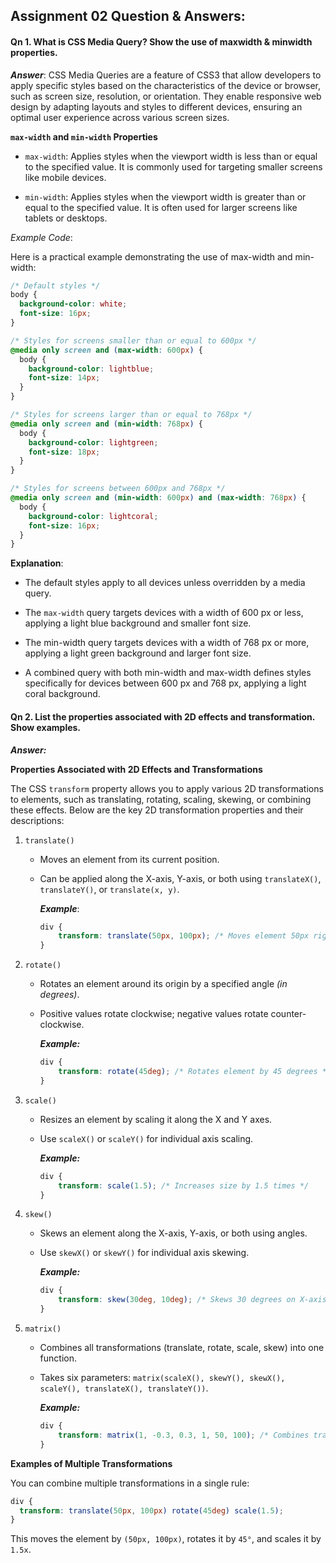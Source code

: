 ## Assignment 02 Question & Answers:

#### Qn 1. What is CSS Media Query? Show the use of maxwidth & minwidth properties.

***Answer***:
CSS Media Queries are a feature of CSS3 that allow developers to apply specific styles based on the characteristics of the device or browser, such as screen size, resolution, or orientation. They enable responsive web design by adapting layouts and styles to different devices, ensuring an optimal user experience across various screen sizes.

**`max-width` and `min-width` Properties**
- `max-width`: Applies styles when the viewport width is less than or equal to the specified value. It is commonly used for targeting smaller screens like mobile devices.

- `min-width`: Applies styles when the viewport width is greater than or equal to the specified value. It is often used for larger screens like tablets or desktops.

*Example Code*:

Here is a practical example demonstrating the use of max-width and min-width:

```css
/* Default styles */
body {
  background-color: white;
  font-size: 16px;
}

/* Styles for screens smaller than or equal to 600px */
@media only screen and (max-width: 600px) {
  body {
    background-color: lightblue;
    font-size: 14px;
  }
}

/* Styles for screens larger than or equal to 768px */
@media only screen and (min-width: 768px) {
  body {
    background-color: lightgreen;
    font-size: 18px;
  }
}

/* Styles for screens between 600px and 768px */
@media only screen and (min-width: 600px) and (max-width: 768px) {
  body {
    background-color: lightcoral;
    font-size: 16px;
  }
}
```
**Explanation**:

- The default styles apply to all devices unless overridden by a media query.

- The `max-width` query targets devices with a width of $600$ px or less, applying a light blue background and smaller font size.

- The min-width query targets devices with a width of $768$ px or more, applying a light green background and larger font size.

- A combined query with both min-width and max-width defines styles specifically for devices between $600$ px and $768$ px, applying a light coral background.

#### Qn 2. List the properties associated with 2D effects and transformation. Show examples.

***Answer:***

**Properties Associated with 2D Effects and Transformations**

The CSS `transform` property allows you to apply various 2D transformations to elements, such as translating, rotating, scaling, skewing, or combining these effects. Below are the key 2D transformation properties and their descriptions:

1. `translate()`
    - Moves an element from its current position.

    - Can be applied along the X-axis, Y-axis, or both using `translateX()`, `translateY()`, or `translate(x, y)`.

        ***Example***:
        ```css
        div {
            transform: translate(50px, 100px); /* Moves element 50px right and 100px down */
        }
        ```

2. `rotate()`
    - Rotates an element around its origin by a specified angle *(in degrees)*.

    - Positive values rotate clockwise; negative values rotate counter-clockwise.

        ***Example:***
        ```css
        div {
            transform: rotate(45deg); /* Rotates element by 45 degrees */
        }
        ```
3. `scale()`
    - Resizes an element by scaling it along the X and Y axes.

    - Use `scaleX()` or `scaleY()` for individual axis scaling.

        ***Example:***
        ```css
        div {
            transform: scale(1.5); /* Increases size by 1.5 times */
        }
        ```
4. `skew()`
    - Skews an element along the X-axis, Y-axis, or both using angles.

    - Use `skewX()` or `skewY()` for individual axis skewing.

        ***Example:***
        ```css
        div {
            transform: skew(30deg, 10deg); /* Skews 30 degrees on X-axis and 10 degrees on Y-axis */
        }
        ```
5. `matrix()`
    - Combines all transformations (translate, rotate, scale, skew) into one function.

    - Takes six parameters: `matrix(scaleX(), skewY(), skewX(), scaleY(), translateX(), translateY())`.

        ***Example:***
        ```css
        div {
            transform: matrix(1, -0.3, 0.3, 1, 50, 100); /* Combines transformations */
        }
        ```
**Examples of Multiple Transformations**

You can combine multiple transformations in a single rule:
```css
div {
  transform: translate(50px, 100px) rotate(45deg) scale(1.5);
}
```
This moves the element by `(50px, 100px)`, rotates it by `45°`, and scales it by `1.5x`.